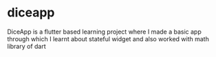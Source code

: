# diceapp

DiceApp is a flutter based learning project where I made a basic app through which I learnt about stateful widget and also worked with math library of dart
